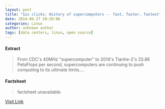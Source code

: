 ```yaml
---
layout: post
title: "Six clicks: History of supercomputers -- fast, faster, fastest"
date: 2014-06-27 20:20:06
categories: Linux
author: unknown author
tags: [data centers, linux, open source]
---
```



#### Extract
>From CDC's 40MHz "supercomputer" to 2014's Tianhe-2's 33.86 PetaFlops per second, supercomputers are continuing to push computing to its ultimate limits....

#### Factsheet
>factsheet unavailable

[Visit Link](http://www.zdnet.com/six-clicks-history-of-supercomputers-fast-faster-fastest-7000031018/#ftag=RSS510d04f)


